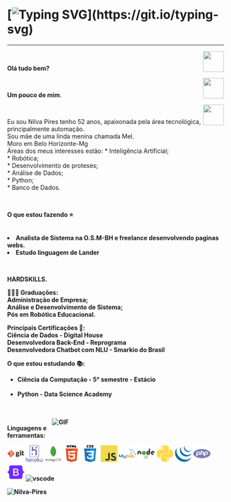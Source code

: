 # [![Typing SVG](https://readme-typing-svg.demolab.com?font=Indie+Flower&size=40&pause=1000&color=cf9075&background=FFFFFF00&vCenter=true&width=700&height=60&lines=%F0%9F%91%8B+Hello!+People,+meu+nome+é+Nilva!)](https://git.io/typing-svg)
<hr/>
<a href="mailto:piresnilva@gmail.com" target="_blank">
<img align="right" src="https://i.ibb.co/RH9HvpP/gratis-png-logotipo-de-correo-electronico-bloque-de-firma-de-iconos-de-equipo-de-correo-electronico.png"width="48px" height="48px">
</a><br />
<p align="left" > 
  <b>Olá tudo bem?</b>
</p>
<a href="https://github.com/nilva2020" target="_blank">
  <img align="right" src="https://cdn.iconscout.com/icon/free/png-256/github-108-438008.png" width="48px" height="48px">
</a><br />
<p align="left" > <b>Um pouco de mim</b>.</p>
<a href="https://www.linkedin.com/in/nilva-pires/" target="_blank">
  <img align="right" src="https://i.ibb.co/Kx2GSrT/linkedin.png" width="48px" height="48px">
</a><br />


<p align="left">
  Eu sou Nilva Pires tenho 52 anos, apaixonada pela área tecnológica, principalmente automação.<br />
  Sou mãe de uma linda menina chamada Mel.</br>
  Moro em Belo Horizonte-Mg<br />
  Áreas dos meus interesses estão:
  * Inteligência Artificial;<br/>
  * Robótica;<br />
  * Desenvolvimento de proteses;<br/>
  * Análise de Dados;<br />
  * Python;<br/>
  * Banco de Dados.
  
</p>
</br>
<p align="left"> <b>O  que   estou  fazendo ⭐</p>
</br>
  <li> Analista de Sistema na O.S.M-BH e freelance  desenvolvendo paginas webs.</li>
  <li> Estudo linguagem de Lander </li>
</p><br />

<p align="left" > <b>HARDSKILLS</b>.</p>
<p align="left" >👩🏻‍🎓 Graduações:</br>
                    Administração de Empresa;</br>
                    Análise e Desenvolvimento de Sistema;</br>
                    Pós em Robótica Educacional.</p>
  
<p align="left" > <b>Principais Certificações 🚀:</br>
                     Ciência de Dados - Digital House </br>
                     Desenvolvedora Back-End - Reprograma</br>
                     Desenvolvedora Chatbot com NLU - Smarkio do Brasil </p>
                     
<p align="left" >O que estou estudando 📚:</p>
<p align="left" >
<ul>
  <li> Ciência da Computação - 5° semestre - Estácio</li></br>
  <li> Python - Data Science Academy </li></br>

</ul></p></br>


<img align="right" alt="GIF" src="https://octocat-generator-assets.githubusercontent.com/my-octocat-1615670651576.png" width="400px" />


**Linguagens e ferramentas:**  

<p align="left">
<img src="https://raw.githubusercontent.com/devicons/devicon/master/icons/git/git-original-wordmark.svg" alt="git" width="40" height="40"/>
<img src="https://raw.githubusercontent.com/devicons/devicon/master/icons/heroku/heroku-original-wordmark.svg" alt="heroku" width="40" height="40"/>
<img src="https://raw.githubusercontent.com/devicons/devicon/master/icons/mongodb/mongodb-original-wordmark.svg" alt="mongodb" width="40" height="40"/>
<img src="https://raw.githubusercontent.com/devicons/devicon/master/icons/html5/html5-original-wordmark.svg" alt="html5" width="40" height="40"/> 
<img src="https://raw.githubusercontent.com/devicons/devicon/master/icons/css3/css3-original-wordmark.svg" alt="css3" width="40" height="40"/> 
<img src="https://raw.githubusercontent.com/devicons/devicon/master/icons/javascript/javascript-original.svg" alt="javascript" width="40" height="40"/> 
<img src="https://raw.githubusercontent.com/devicons/devicon/master/icons/mysql/mysql-original-wordmark.svg" alt="mysql" width="40" height="40"/> 
<img src="https://raw.githubusercontent.com/devicons/devicon/master/icons/nodejs/nodejs-original-wordmark.svg" alt="nodejs" width="40" height="40"/> 
<img src="https://raw.githubusercontent.com/devicons/devicon/master/icons/python/python-plain.svg" alt="Python" width="40" height="40" />
<img src="https://raw.githubusercontent.com/devicons/devicon/master/icons/jquery/jquery-plain.svg" alt="Jquery" width="40" height="40" />
<img src="https://raw.githubusercontent.com/devicons/devicon/master/icons/php/php-plain.svg" alt="PHP" width="40" height="40" />
<img src="https://raw.githubusercontent.com/devicons/devicon/master/icons/bootstrap/bootstrap-plain.svg" alt="Bootstrap" width="40" height="40" />
<img src="https://i.ibb.co/qRxV2fK/download.png" alt="vscode" width="40" height="40"/>
</br>
<p align="left"> <img src="https://komarev.com/ghpvc/?username=nilva2020" alt="Nilva-Pires" /> </p>


